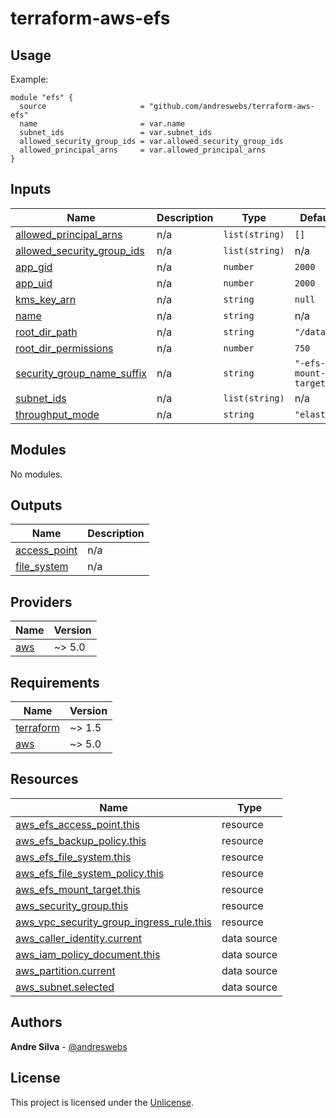 # terraform-aws-efs

[//]: # (BEGIN_TF_DOCS)


## Usage

Example:

```hcl
module "efs" {
  source                     = "github.com/andreswebs/terraform-aws-efs"
  name                       = var.name
  subnet_ids                 = var.subnet_ids
  allowed_security_group_ids = var.allowed_security_group_ids
  allowed_principal_arns     = var.allowed_principal_arns
}
```



## Inputs

| Name | Description | Type | Default | Required |
|------|-------------|------|---------|:--------:|
| <a name="input_allowed_principal_arns"></a> [allowed\_principal\_arns](#input\_allowed\_principal\_arns) | n/a | `list(string)` | `[]` | no |
| <a name="input_allowed_security_group_ids"></a> [allowed\_security\_group\_ids](#input\_allowed\_security\_group\_ids) | n/a | `list(string)` | n/a | yes |
| <a name="input_app_gid"></a> [app\_gid](#input\_app\_gid) | n/a | `number` | `2000` | no |
| <a name="input_app_uid"></a> [app\_uid](#input\_app\_uid) | n/a | `number` | `2000` | no |
| <a name="input_kms_key_arn"></a> [kms\_key\_arn](#input\_kms\_key\_arn) | n/a | `string` | `null` | no |
| <a name="input_name"></a> [name](#input\_name) | n/a | `string` | n/a | yes |
| <a name="input_root_dir_path"></a> [root\_dir\_path](#input\_root\_dir\_path) | n/a | `string` | `"/data"` | no |
| <a name="input_root_dir_permissions"></a> [root\_dir\_permissions](#input\_root\_dir\_permissions) | n/a | `number` | `750` | no |
| <a name="input_security_group_name_suffix"></a> [security\_group\_name\_suffix](#input\_security\_group\_name\_suffix) | n/a | `string` | `"-efs-mount-target"` | no |
| <a name="input_subnet_ids"></a> [subnet\_ids](#input\_subnet\_ids) | n/a | `list(string)` | n/a | yes |
| <a name="input_throughput_mode"></a> [throughput\_mode](#input\_throughput\_mode) | n/a | `string` | `"elastic"` | no |

## Modules

No modules.

## Outputs

| Name | Description |
|------|-------------|
| <a name="output_access_point"></a> [access\_point](#output\_access\_point) | n/a |
| <a name="output_file_system"></a> [file\_system](#output\_file\_system) | n/a |

## Providers

| Name | Version |
|------|---------|
| <a name="provider_aws"></a> [aws](#provider\_aws) | ~> 5.0 |

## Requirements

| Name | Version |
|------|---------|
| <a name="requirement_terraform"></a> [terraform](#requirement\_terraform) | ~> 1.5 |
| <a name="requirement_aws"></a> [aws](#requirement\_aws) | ~> 5.0 |

## Resources

| Name | Type |
|------|------|
| [aws_efs_access_point.this](https://registry.terraform.io/providers/hashicorp/aws/latest/docs/resources/efs_access_point) | resource |
| [aws_efs_backup_policy.this](https://registry.terraform.io/providers/hashicorp/aws/latest/docs/resources/efs_backup_policy) | resource |
| [aws_efs_file_system.this](https://registry.terraform.io/providers/hashicorp/aws/latest/docs/resources/efs_file_system) | resource |
| [aws_efs_file_system_policy.this](https://registry.terraform.io/providers/hashicorp/aws/latest/docs/resources/efs_file_system_policy) | resource |
| [aws_efs_mount_target.this](https://registry.terraform.io/providers/hashicorp/aws/latest/docs/resources/efs_mount_target) | resource |
| [aws_security_group.this](https://registry.terraform.io/providers/hashicorp/aws/latest/docs/resources/security_group) | resource |
| [aws_vpc_security_group_ingress_rule.this](https://registry.terraform.io/providers/hashicorp/aws/latest/docs/resources/vpc_security_group_ingress_rule) | resource |
| [aws_caller_identity.current](https://registry.terraform.io/providers/hashicorp/aws/latest/docs/data-sources/caller_identity) | data source |
| [aws_iam_policy_document.this](https://registry.terraform.io/providers/hashicorp/aws/latest/docs/data-sources/iam_policy_document) | data source |
| [aws_partition.current](https://registry.terraform.io/providers/hashicorp/aws/latest/docs/data-sources/partition) | data source |
| [aws_subnet.selected](https://registry.terraform.io/providers/hashicorp/aws/latest/docs/data-sources/subnet) | data source |

[//]: # (END_TF_DOCS)

## Authors

**Andre Silva** - [@andreswebs](https://github.com/andreswebs)

## License

This project is licensed under the [Unlicense](UNLICENSE.md).
